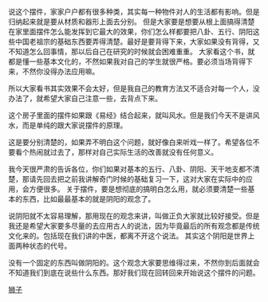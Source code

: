 说这个摆件，家家户户都有很多种类，其实每一种物件对人的生活都有影响。但是归纳起来就是要从材质和器形上面去分别。
但是大家要是想要从根上面搞得清楚在家里面摆件怎么能发挥到它最大的效果，你们怎么样都要把八卦、五行、阴阳这些中国老祖宗的基础东西要弄得清楚。最好是要背得下来，大家如果没有背得，又不知道怎么回事情，那以后自己在研究的时候就会困难重重。
大家看这个书，就都是懂一些基本文化的，不然如果我对自己的学生就很严格。要必须当场背得下来，不然你没得办法应用嘛。

所以大家看书其实效果不会太好，但是我自己的教育方法又不适合对每一个人，没办法了，就希望大家自己注意一些，去背点下来。

这个房子里面的摆件如果跟《易经》结合起来，就叫风水。但是我们今天不是讲风水，而是单纯的跟大家说摆件的原理。

这是要分别清楚的，如果弄不明白这个问题，就好像白来听戏一样了。希望各位不要看个热闹就过去了，那样对自己实际生活的改善就没有任何意义。

我今天很严肃的告诉各位，你们如果对基本的五行、八卦、阴阳、天干地支都不清楚，那请先回去把之前我讲解奇门时候的基础复习一下，这对大家在实际中的应用，会方便很多。
关于摆件，要是想彻底的搞明白怎么用，就必须要清楚一些基本的东西，比如最最基本的就是阴阳的观念了。

说阴阳就不太容易理解，那用现在的观念来讲，叫做正负大家就比较好接受。但是我还是希望大家要多尽量的去应用古人的说法，因为毕竟最后的所有观念都是传统文化来的。包括现在我们讲的中医，都离不开这个说法。
其实这个阴阳是世界上面两种状态的代号。

没有一个固定的东西叫做阴阳的。这个观念大家要思维得过来，不然你到后面就会不知道我们到底在说些什么东西。那好我们现在回转回来开始说这个摆件的问题。

[狮子](镇压百邪.md)
